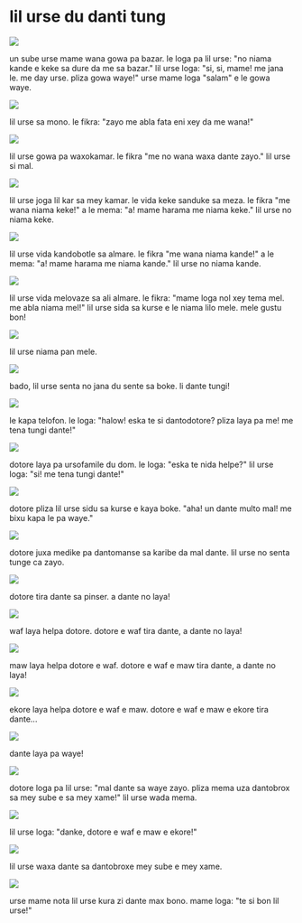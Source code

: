 # lil urse du danti tung

![](http://www.pandunia.info/grafe/urse_dante/urse_01.png)

un sube urse mame wana gowa pa bazar.
le loga pa lil urse:
"no niama kande e keke sa dure da me sa bazar."
lil urse loga:
"si, si, mame! me jana le. me day urse. pliza gowa waye!"
urse mame loga "salam" e le gowa waye.

![](http://www.pandunia.info/grafe/urse_dante/urse_02.png)

lil urse sa mono. le fikra:
"zayo me abla fata eni xey da me wana!"

![](http://www.pandunia.info/grafe/urse_dante/urse_03.png)

lil urse gowa pa waxokamar.
le fikra "me no wana waxa dante zayo."
lil urse si mal.

![](http://www.pandunia.info/grafe/urse_dante/urse_04.png)

lil urse joga lil kar sa mey kamar.
le vida keke sanduke sa meza.
le fikra "me wana niama keke!"
a le mema: "a! mame harama me niama keke."
lil urse no niama keke.

![](http://www.pandunia.info/grafe/urse_dante/urse_05.png)

lil urse vida kandobotle sa almare.
le fikra "me wana niama kande!"
a le mema: "a! mame harama me niama kande."
lil urse no niama kande.

![](http://www.pandunia.info/grafe/urse_dante/urse_06.png)

lil urse vida melovaze sa ali almare.
le fikra:
"mame loga nol xey tema mel. me abla niama mel!"
lil urse sida sa kurse e le niama lilo mele.
mele gustu bon!

![](http://www.pandunia.info/grafe/urse_dante/urse_07.png)

lil urse niama pan mele.

![](http://www.pandunia.info/grafe/urse_dante/urse_08.png)

bado, lil urse senta no jana du sente sa boke.
li dante tungi!

![](http://www.pandunia.info/grafe/urse_dante/urse_09.png)

le kapa telofon.
le loga: "halow! eska te si dantodotore? pliza laya pa me! me tena tungi dante!"

![](http://www.pandunia.info/grafe/urse_dante/urse_10.png)

dotore laya pa ursofamile du dom.
le loga: "eska te nida helpe?"
lil urse loga: "si! me tena tungi dante!"

![](http://www.pandunia.info/grafe/urse_dante/urse_11.png)

dotore pliza lil urse sidu sa kurse e kaya boke.
"aha! un dante multo mal! me bixu kapa le pa waye."

![](http://www.pandunia.info/grafe/urse_dante/urse_12.png)

dotore juxa medike pa dantomanse sa karibe da mal dante.
lil urse no senta tunge ca zayo.

![](http://www.pandunia.info/grafe/urse_dante/urse_13.png)

dotore tira dante sa pinser.
a dante no laya!

![](http://www.pandunia.info/grafe/urse_dante/urse_14.png)

waf laya helpa dotore.
dotore e waf tira dante, a dante no laya!

![](http://www.pandunia.info/grafe/urse_dante/urse_15.png)

maw laya helpa dotore e waf.
dotore e waf e maw tira dante, a dante no laya!

![](http://www.pandunia.info/grafe/urse_dante/urse_16.png)

ekore laya helpa dotore e waf e maw.
dotore e waf e maw e ekore tira dante...

![](http://www.pandunia.info/grafe/urse_dante/urse_17.png)

dante laya pa waye!

![](http://www.pandunia.info/grafe/urse_dante/urse_18.png)

dotore loga pa lil urse:
"mal dante sa waye zayo.
pliza mema uza dantobrox sa mey sube e sa mey xame!"
lil urse wada mema.

![](http://www.pandunia.info/grafe/urse_dante/urse_19.png)

lil urse loga: "danke, dotore e waf e maw e ekore!"

![](http://www.pandunia.info/grafe/urse_dante/urse_20.png)

lil urse waxa dante sa dantobroxe mey sube e mey xame.

![](http://www.pandunia.info/grafe/urse_dante/urse_21.png)

urse mame nota lil urse kura zi dante max bono.
mame loga: "te si bon lil urse!"

